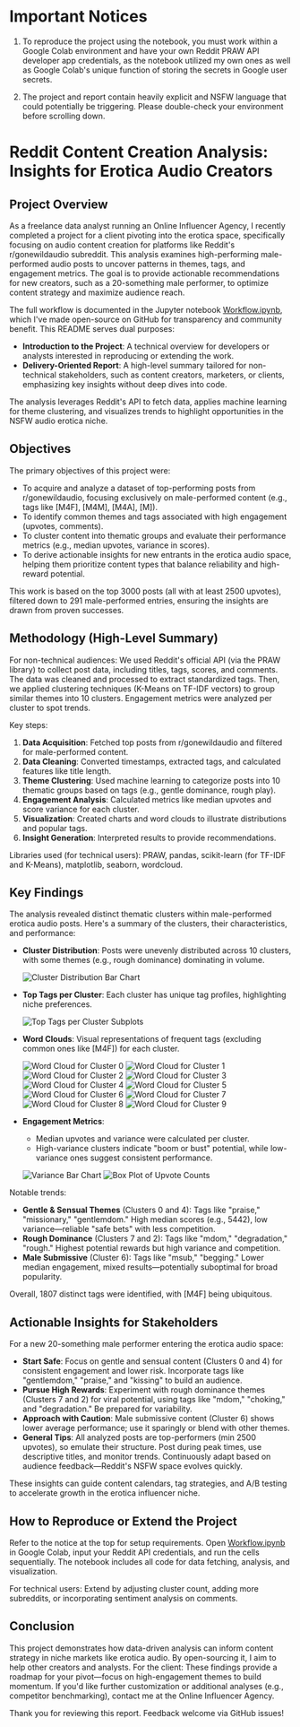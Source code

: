 # Important Notices

1. To reproduce the project using the notebook, you must work within a Google Colab environment and have your own Reddit PRAW API developer app credentials, as the notebook utilized my own ones as well as Google Colab's unique function of storing the secrets in Google user secrets.

2. The project and report contain heavily explicit and NSFW language that could potentially be triggering. Please double-check your environment before scrolling down.

# Reddit Content Creation Analysis: Insights for Erotica Audio Creators

## Project Overview

As a freelance data analyst running an Online Influencer Agency, I recently completed a project for a client pivoting into the erotica space, specifically focusing on audio content creation for platforms like Reddit's r/gonewildaudio subreddit. This analysis examines high-performing male-performed audio posts to uncover patterns in themes, tags, and engagement metrics. The goal is to provide actionable recommendations for new creators, such as a 20-something male performer, to optimize content strategy and maximize audience reach.

The full workflow is documented in the Jupyter notebook [Workflow.ipynb](Workflow.ipynb), which I've made open-source on GitHub for transparency and community benefit. This README serves dual purposes:
- **Introduction to the Project**: A technical overview for developers or analysts interested in reproducing or extending the work.
- **Delivery-Oriented Report**: A high-level summary tailored for non-technical stakeholders, such as content creators, marketers, or clients, emphasizing key insights without deep dives into code.

The analysis leverages Reddit's API to fetch data, applies machine learning for theme clustering, and visualizes trends to highlight opportunities in the NSFW audio erotica niche.

## Objectives

The primary objectives of this project were:
- To acquire and analyze a dataset of top-performing posts from r/gonewildaudio, focusing exclusively on male-performed content (e.g., tags like [M4F], [M4M], [M4A], [M]).
- To identify common themes and tags associated with high engagement (upvotes, comments).
- To cluster content into thematic groups and evaluate their performance metrics (e.g., median upvotes, variance in scores).
- To derive actionable insights for new entrants in the erotica audio space, helping them prioritize content types that balance reliability and high-reward potential.

This work is based on the top 3000 posts (all with at least 2500 upvotes), filtered down to 291 male-performed entries, ensuring the insights are drawn from proven successes.

## Methodology (High-Level Summary)

For non-technical audiences: We used Reddit's official API (via the PRAW library) to collect post data, including titles, tags, scores, and comments. The data was cleaned and processed to extract standardized tags. Then, we applied clustering techniques (K-Means on TF-IDF vectors) to group similar themes into 10 clusters. Engagement metrics were analyzed per cluster to spot trends.

Key steps:
1. **Data Acquisition**: Fetched top posts from r/gonewildaudio and filtered for male-performed content.
2. **Data Cleaning**: Converted timestamps, extracted tags, and calculated features like title length.
3. **Theme Clustering**: Used machine learning to categorize posts into 10 thematic groups based on tags (e.g., gentle dominance, rough play).
4. **Engagement Analysis**: Calculated metrics like median upvotes and score variance for each cluster.
5. **Visualization**: Created charts and word clouds to illustrate distributions and popular tags.
6. **Insight Generation**: Interpreted results to provide recommendations.

Libraries used (for technical users): PRAW, pandas, scikit-learn (for TF-IDF and K-Means), matplotlib, seaborn, wordcloud.

## Key Findings

The analysis revealed distinct thematic clusters within male-performed erotica audio posts. Here's a summary of the clusters, their characteristics, and performance:

- **Cluster Distribution**: Posts were unevenly distributed across 10 clusters, with some themes (e.g., rough dominance) dominating in volume.
  
  ![Cluster Distribution Bar Chart](images/cluster_distribution.png)

- **Top Tags per Cluster**: Each cluster has unique tag profiles, highlighting niche preferences.
  
  ![Top Tags per Cluster Subplots](images/top_tags_per_cluster.png)

- **Word Clouds**: Visual representations of frequent tags (excluding common ones like [M4F]) for each cluster.
  
  ![Word Cloud for Cluster 0](images/wordcloud_cluster_0.png)
  ![Word Cloud for Cluster 1](images/wordcloud_cluster_1.png)
  ![Word Cloud for Cluster 2](images/wordcloud_cluster_2.png)
  ![Word Cloud for Cluster 3](images/wordcloud_cluster_3.png)
  ![Word Cloud for Cluster 4](images/wordcloud_cluster_4.png)
  ![Word Cloud for Cluster 5](images/wordcloud_cluster_5.png)
  ![Word Cloud for Cluster 6](images/wordcloud_cluster_6.png)
  ![Word Cloud for Cluster 7](images/wordcloud_cluster_7.png)
  ![Word Cloud for Cluster 8](images/wordcloud_cluster_8.png)
  ![Word Cloud for Cluster 9](images/wordcloud_cluster_9.png)

- **Engagement Metrics**:
  - Median upvotes and variance were calculated per cluster.
  - High-variance clusters indicate "boom or bust" potential, while low-variance ones suggest consistent performance.
  
  ![Variance Bar Chart](images/variance_per_cluster.png)
  ![Box Plot of Upvote Counts](images/boxplot_upvotes.png)

Notable trends:
- **Gentle & Sensual Themes** (Clusters 0 and 4): Tags like "praise," "missionary," "gentlemdom." High median scores (e.g., 5442), low variance—reliable "safe bets" with less competition.
- **Rough Dominance** (Clusters 7 and 2): Tags like "mdom," "degradation," "rough." Highest potential rewards but high variance and competition.
- **Male Submissive** (Cluster 6): Tags like "msub," "begging." Lower median engagement, mixed results—potentially suboptimal for broad popularity.

Overall, 1807 distinct tags were identified, with [M4F] being ubiquitous.

## Actionable Insights for Stakeholders

For a new 20-something male performer entering the erotica audio space:
- **Start Safe**: Focus on gentle and sensual content (Clusters 0 and 4) for consistent engagement and lower risk. Incorporate tags like "gentlemdom," "praise," and "kissing" to build an audience.
- **Pursue High Rewards**: Experiment with rough dominance themes (Clusters 7 and 2) for viral potential, using tags like "mdom," "choking," and "degradation." Be prepared for variability.
- **Approach with Caution**: Male submissive content (Cluster 6) shows lower average performance; use it sparingly or blend with other themes.
- **General Tips**: All analyzed posts are top-performers (min 2500 upvotes), so emulate their structure. Post during peak times, use descriptive titles, and monitor trends. Continuously adapt based on audience feedback—Reddit's NSFW space evolves quickly.

These insights can guide content calendars, tag strategies, and A/B testing to accelerate growth in the erotica influencer niche.

## How to Reproduce or Extend the Project

Refer to the notice at the top for setup requirements. Open [Workflow.ipynb](Workflow.ipynb) in Google Colab, input your Reddit API credentials, and run the cells sequentially. The notebook includes all code for data fetching, analysis, and visualization.

For technical users: Extend by adjusting cluster count, adding more subreddits, or incorporating sentiment analysis on comments.

## Conclusion

This project demonstrates how data-driven analysis can inform content strategy in niche markets like erotica audio. By open-sourcing it, I aim to help other creators and analysts. For the client: These findings provide a roadmap for your pivot—focus on high-engagement themes to build momentum. If you'd like further customization or additional analyses (e.g., competitor benchmarking), contact me at the Online Influencer Agency.

Thank you for reviewing this report. Feedback welcome via GitHub issues!
